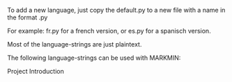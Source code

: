 To add a new language, just copy the default.py to a new file with a name in the format <YOUR COUNTRY-CODE>.py

For example: fr.py for a french version, or es.py for a spanisch version.



Most of the language-strings are just plaintext.

The following language-strings can be used with MARKMIN:

Project Introduction

